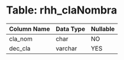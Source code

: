 # Table: rhh_claNombra

| Column Name | Data Type | Nullable |
|-------------|-----------|----------|
| cla_nom | char | NO |
| dec_cla | varchar | YES |

